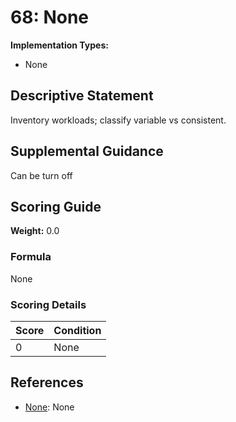 # 68: None

**Implementation Types:**
- None

## Descriptive Statement

Inventory workloads; classify variable vs consistent.

## Supplemental Guidance

Can be turn off

## Scoring Guide

**Weight:** 0.0

### Formula

None

### Scoring Details

| Score | Condition |
| ----- | --------- |
| 0 | None |

## References

- [None](None): None

